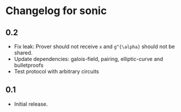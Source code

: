 # Changelog for sonic

## 0.2

* Fix leak: Prover should not receive `x` and `g^{\alpha}` should not be shared.
* Update dependencies: galois-field, pairing, elliptic-curve and bulletproofs
* Test protocol with arbitrary circuits

## 0.1

* Initial release.
